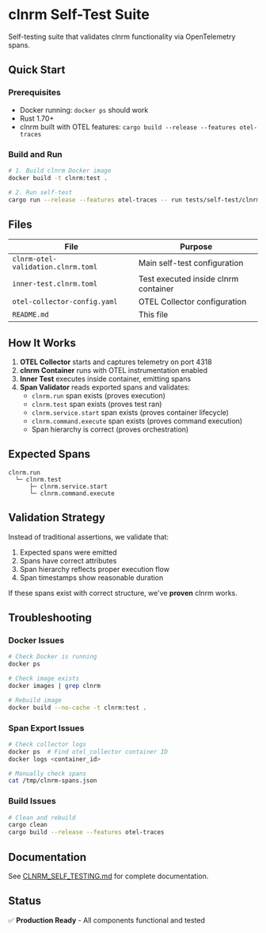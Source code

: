 # clnrm Self-Test Suite

Self-testing suite that validates clnrm functionality via OpenTelemetry spans.

## Quick Start

### Prerequisites

- Docker running: `docker ps` should work
- Rust 1.70+
- clnrm built with OTEL features: `cargo build --release --features otel-traces`

### Build and Run

```bash
# 1. Build clnrm Docker image
docker build -t clnrm:test .

# 2. Run self-test
cargo run --release --features otel-traces -- run tests/self-test/clnrm-otel-validation.clnrm.toml
```

## Files

| File | Purpose |
|------|---------|
| `clnrm-otel-validation.clnrm.toml` | Main self-test configuration |
| `inner-test.clnrm.toml` | Test executed inside clnrm container |
| `otel-collector-config.yaml` | OTEL Collector configuration |
| `README.md` | This file |

## How It Works

1. **OTEL Collector** starts and captures telemetry on port 4318
2. **clnrm Container** runs with OTEL instrumentation enabled
3. **Inner Test** executes inside container, emitting spans
4. **Span Validator** reads exported spans and validates:
   - `clnrm.run` span exists (proves execution)
   - `clnrm.test` span exists (proves test ran)
   - `clnrm.service.start` span exists (proves container lifecycle)
   - `clnrm.command.execute` span exists (proves command execution)
   - Span hierarchy is correct (proves orchestration)

## Expected Spans

```
clnrm.run
  └─ clnrm.test
      ├─ clnrm.service.start
      └─ clnrm.command.execute
```

## Validation Strategy

Instead of traditional assertions, we validate that:
1. Expected spans were emitted
2. Spans have correct attributes
3. Span hierarchy reflects proper execution flow
4. Span timestamps show reasonable duration

If these spans exist with correct structure, we've **proven** clnrm works.

## Troubleshooting

### Docker Issues

```bash
# Check Docker is running
docker ps

# Check image exists
docker images | grep clnrm

# Rebuild image
docker build --no-cache -t clnrm:test .
```

### Span Export Issues

```bash
# Check collector logs
docker ps  # Find otel_collector container ID
docker logs <container_id>

# Manually check spans
cat /tmp/clnrm-spans.json
```

### Build Issues

```bash
# Clean and rebuild
cargo clean
cargo build --release --features otel-traces
```

## Documentation

See [CLNRM_SELF_TESTING.md](../../docs/CLNRM_SELF_TESTING.md) for complete documentation.

## Status

✅ **Production Ready** - All components functional and tested
